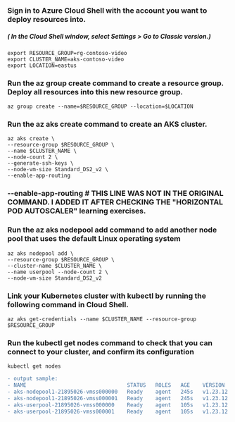 ### Sign in to Azure Cloud Shell with the account you want to deploy resources into.
##### ( In the Cloud Shell window, select Settings > Go to Classic version.)

`export RESOURCE_GROUP=rg-contoso-video`               
`export CLUSTER_NAME=aks-contoso-video`                
`export LOCATION=eastus`               

### Run the az group create command to create a resource group. Deploy all resources into this new resource group.

`az group create --name=$RESOURCE_GROUP --location=$LOCATION`

### Run the az aks create command to create an AKS cluster.

```
az aks create \
--resource-group $RESOURCE_GROUP \
--name $CLUSTER_NAME \
--node-count 2 \
--generate-ssh-keys \
--node-vm-size Standard_DS2_v2 \
--enable-app-routing    
```
### --enable-app-routing    # THIS LINE WAS NOT IN THE ORIGINAL COMMAND. I ADDED IT AFTER CHECKING THE "HORIZONTAL POD AUTOSCALER" learning exercises.

### Run the az aks nodepool add command to add another node pool that uses the default Linux operating system

```
az aks nodepool add \
--resource-group $RESOURCE_GROUP \
--cluster-name $CLUSTER_NAME \
--name userpool --node-count 2 \
--node-vm-size Standard_DS2_v2
```
### Link your Kubernetes cluster with kubectl by running the following command in Cloud Shell.

`az aks get-credentials --name $CLUSTER_NAME --resource-group $RESOURCE_GROUP`

### Run the kubectl get nodes command to check that you can connect to your cluster, and confirm its configuration

`kubectl get nodes`

```diff
- output sample:
- NAME                                STATUS   ROLES   AGE    VERSION
- aks-nodepool1-21895026-vmss000000   Ready    agent   245s   v1.23.12
- aks-nodepool1-21895026-vmss000001   Ready    agent   245s   v1.23.12
- aks-userpool-21895026-vmss000000    Ready    agent   105s   v1.23.12
- aks-userpool-21895026-vmss000001    Ready    agent   105s   v1.23.12
```
